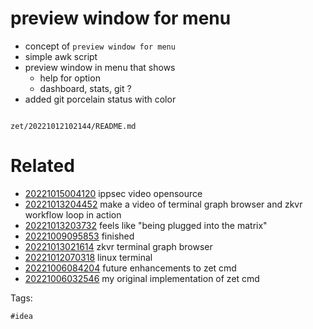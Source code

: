 # preview window for menu

- concept of `preview window for menu`
- simple awk script
- preview window in menu that shows
  - help for option
  - dashboard, stats, git ?
- added git porcelain status with color

```
```

` zet/20221012102144/README.md `

# Related

- [20221015004120](/zet/20221015004120/README.md) ippsec video opensource
- [20221013204452](/zet/20221013204452/README.md) make a video of terminal graph browser and zkvr workflow loop in action
- [20221013203732](/zet/20221013203732/README.md) feels like "being plugged into the matrix"
- [20221009095853](/zet/20221009095853/README.md) finished
- [20221013021614](/zet/20221013021614/README.md) zkvr terminal graph browser
- [20221012070318](/zet/20221012070318/README.md) linux terminal
- [20221006084204](/zet/20221006084204/README.md) future enhancements to zet cmd
- [20221006032546](/zet/20221006032546/README.md) my original implementation of zet cmd

Tags:

    #idea
